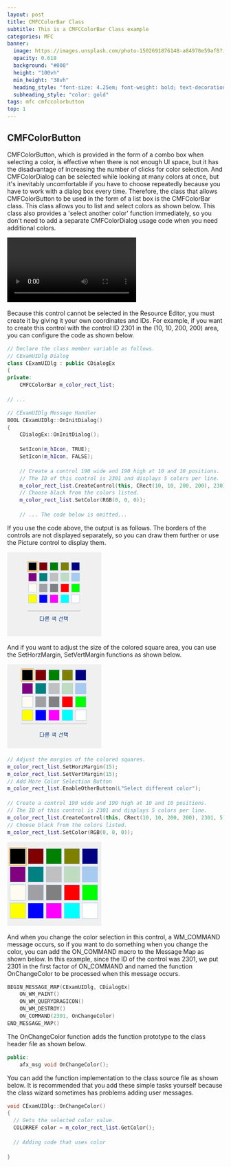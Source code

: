 ```yaml
---
layout: post
title: CMFCColorBar Class
subtitle: This is a CMFCColorBar Class example
categories: MFC
banner:
  image: https://images.unsplash.com/photo-1502691876148-a84978e59af8?ixlib=rb-4.0.3&ixid=M3wxMjA3fDB8MHxwaG90by1wYWdlfHx8fGVufDB8fHx8fA%3D%3D&auto=format&fit=crop&w=1740&q=80
  opacity: 0.618
  background: "#000"
  height: "100vh"
  min_height: "38vh"
  heading_style: "font-size: 4.25em; font-weight: bold; text-decoration: underline"
  subheading_style: "color: gold"
tags: mfc cmfccolorbutton
top: 1
---
```


## CMFColorButton

CMFColorButton, which is provided in the form of a combo box when selecting a color, is effective when there is not enough UI space, but it has the disadvantage of increasing the number of clicks for color selection. And CMFColorDialog can be selected while looking at many colors at once, but it's inevitably uncomfortable if you have to choose repeatedly because you have to work with a dialog box every time. Therefore, the class that allows CMFColorButton to be used in the form of a list box is the CMFColorBar class. This class allows you to list and select colors as shown below. This class also provides a 'select another color' function immediately, so you don't need to add a separate CMFColorDialog usage code when you need additional colors.

![Crepe](/assets/images/color_bar1.mp4)

Because this control cannot be selected in the Resource Editor, you must create it by giving it your own coordinates and IDs. For example, if you want to create this control with the control ID 2301 in the (10, 10, 200, 200) area, you can configure the code as shown below.

```cpp
// Declare the class member variable as follows.
// CExamUIDlg Dialog
class CExamUIDlg : public CDialogEx
{
private:
    CMFCColorBar m_color_rect_list;

// ...
```

```cpp
// CExamUIDlg Message Handler
BOOL CExamUIDlg::OnInitDialog()
{
    CDialogEx::OnInitDialog();
 
    SetIcon(m_hIcon, TRUE);
    SetIcon(m_hIcon, FALSE);

    // Create a control 190 wide and 190 high at 10 and 10 positions.
    // The ID of this control is 2301 and displays 5 colors per line.
    m_color_rect_list.CreateControl(this, CRect(10, 10, 200, 200), 2301, 5);
    // Choose black from the colors listed.
    m_color_rect_list.SetColor(RGB(0, 0, 0));

    // ... The code below is omitted...
```

If you use the code above, the output is as follows. The borders of the controls are not displayed separately, so you can draw them further or use the Picture control to display them.

![Crepe](/assets/images/20230913_135943_224.png)

And if you want to adjust the size of the colored square area, you can use the SetHorzMargin, SetVertMargin functions as shown below.

![Crepe](/assets/images/20230913_135119_546.png)

```cpp
// Adjust the margins of the colored squares.
m_color_rect_list.SetHorzMargin(15);
m_color_rect_list.SetVertMargin(15);
// Add More Color Selection Button
m_color_rect_list.EnableOtherButton(L"Select different color");

// Create a control 190 wide and 190 high at 10 and 10 positions.
// The ID of this control is 2301 and displays 5 colors per line.
m_color_rect_list.CreateControl(this, CRect(10, 10, 200, 200), 2301, 5);
// Choose black from the colors listed.
m_color_rect_list.SetColor(RGB(0, 0, 0));
```

![Crepe](/assets/images/20230913_134629_199.png)

And when you change the color selection in this control, a WM_COMMAND message occurs, so if you want to do something when you change the color, you can add the ON_COMMAND macro to the Message Map as shown below. In this example, since the ID of the control was 2301, we put 2301 in the first factor of ON_COMMAND and named the function OnChangeColor to be processed when this message occurs.

```cpp
BEGIN_MESSAGE_MAP(CExamUIDlg, CDialogEx)
    ON_WM_PAINT()
    ON_WM_QUERYDRAGICON()
    ON_WM_DESTROY()
    ON_COMMAND(2301, OnChangeColor)
END_MESSAGE_MAP()
```

The OnChangeColor function adds the function prototype to the class header file as shown below.

```cpp
public:
    afx_msg void OnChangeColor();
```

You can add the function implementation to the class source file as shown below. It is recommended that you add these simple tasks yourself because the class wizard sometimes has problems adding user messages.

```cpp
void CExamUIDlg::OnChangeColor()
{
  // Gets the selected color value.
  COLORREF color = m_color_rect_list.GetColor();
  
  // Adding code that uses color

}
```

